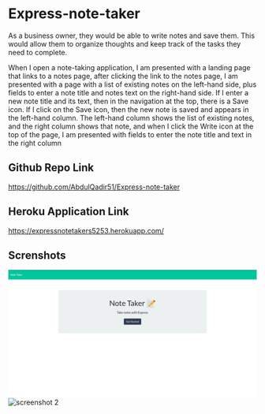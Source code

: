 # Express-note-taker

As a business owner, they would be able to write notes and save them. This would allow them to organize thoughts and keep track of the tasks they need to complete.

When I open a note-taking application, I am presented with a landing page that links to a notes page, after clicking the link to the notes page, I am presented with a page with a list of existing notes on the left-hand side, plus fields to enter a note title and notes text on the right-hand side. If I enter a new note title and its text, then in the navigation at the top, there is a Save icon. If I click on the Save icon, then the new note is saved and appears in the left-hand column. The left-hand column shows the list of existing notes, and the right column shows that note, and when I click the Write icon at the top of the page, I am presented with fields to enter the note title and text in the right column


## Github Repo Link
https://github.com/AbdulQadir51/Express-note-taker

## Heroku Application Link
https://expressnotetakers5253.herokuapp.com/
    
## Screnshots
![screenshot 1](public/assets/screenshots/screenshot1.png) 
![screenshot 2](public/screenshots/screenshot2.png) 

